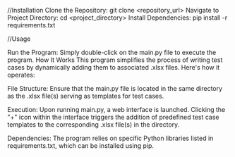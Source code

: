 //Installation
Clone the Repository:
git clone <repository_url>
Navigate to Project Directory:
cd <project_directory>
Install Dependencies:
pip install -r requirements.txt

//Usage

Run the Program:
Simply double-click on the main.py file to execute the program.
How It Works
This program simplifies the process of writing test cases by dynamically adding them to associated .xlsx files. Here's how it operates:

File Structure:
Ensure that the main.py file is located in the same directory as the .xlsx file(s) serving as templates for test cases.

Execution:
Upon running main.py, a web interface is launched.
Clicking the "+" icon within the interface triggers the addition of predefined test case templates to the corresponding .xlsx file(s) in the directory.

Dependencies:
The program relies on specific Python libraries listed in requirements.txt, which can be installed using pip.
